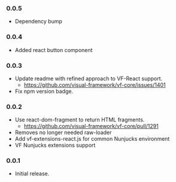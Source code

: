 ### 0.0.5

* Dependency bump

### 0.0.4

* Added react button component

### 0.0.3

* Update readme with refined approach to VF-React support.
  * https://github.com/visual-framework/vf-core/issues/1401
* Fix npm version badge.

### 0.0.2

* Use react-dom-fragment to return HTML fragments.
  * https://github.com/visual-framework/vf-core/pull/1291
* Removes no longer needed raw-loader
* Add vf-extensions-react.js for common Nunjucks environment
* VF Nunjucks extensions support

### 0.0.1

* Initial release.
